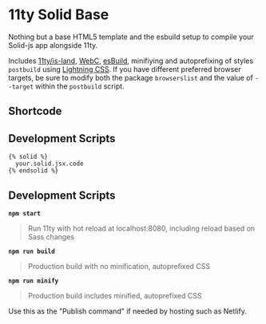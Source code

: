 # 11ty Solid Base

Nothing but a base HTML5 template and the esbuild setup to compile your Solid-js app alongside 11ty.

Includes [11ty/is-land](https://www.11ty.dev/docs/plugins/partial-hydration/), [WebC](https://www.11ty.dev/docs/languages/webc/), [esBuild](https://esbuild.github.io), minifiying and autoprefixing of styles `postbuild` using [Lightning CSS](https://lightningcss.dev/). If you have different preferred browser targets, be sure to modify both the package `browserslist` and the value of `--target` within the `postbuild` script.

## Shortcode

## Development Scripts

~~~liquid
{% solid %}
  your.solid.jsx.code
{% endsolid %}
~~~

## Development Scripts

**`npm start`**

> Run 11ty with hot reload at localhost:8080, including reload based on Sass changes

**`npm run build`**

> Production build with no minification, autoprefixed CSS

**`npm run minify`**

> Production build includes minified, autoprefixed CSS

Use this as the "Publish command" if needed by hosting such as Netlify.
